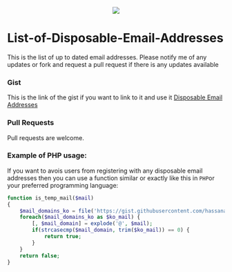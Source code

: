 <p align="center"><img src="https://raw.githubusercontent.com/hassanazimi/List-of-Disposable-Email-Addresses/master/alert.png"></p>

# List-of-Disposable-Email-Addresses
This is the list of up to dated email addresses.
Please notify me of any updates or fork and request a pull request if there is any updates available

### Gist
This is the link of the gist if you want to link to it and use it
[Disposable Email Addresses](https://gist.github.com/hassanazimi/d6e49469258d7d06f9f4 "Disposable Email Addresses")

### Pull Requests
Pull requests are welcome.

### Example of PHP usage:

If you want to avois users from registering with any disposable email addresses then you can use a function similar or exactly like this in `PHP`or your preferred programming language:

```php
function is_temp_mail($mail)
{
    $mail_domains_ko = file('https://gist.githubusercontent.com/hassanazimi/d6e49469258d7d06f9f4/raw/disposable_email_addresses');
    foreach($mail_domains_ko as $ko_mail) {
        [, $mail_domain] = explode('@', $mail);
        if(strcasecmp($mail_domain, trim($ko_mail)) == 0) {
            return true;
        }
    }
    return false;
}
```

